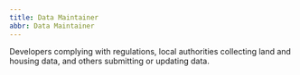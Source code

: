 ```yaml
---
title: Data Maintainer
abbr: Data Maintainer
---
```


Developers complying with regulations, local authorities collecting land and housing data, and others submitting or updating data.
